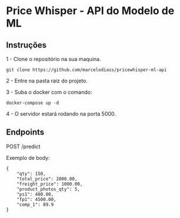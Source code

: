 # Price Whisper - API do Modelo de ML

## Instruções
1 - Clone o repositório na sua maquina.

    git clone https://github.com/marcelodiass/pricewhisper-ml-api

2 - Entre na pasta raiz do projeto.

3 - Suba o docker com o comando:

    docker-compose up -d

4 - O servidor estará rodando na porta 5000.

## Endpoints

POST /predict

Exemplo de body:
```
{
    "qty": 150,
    "total_price": 2000.00,
    "freight_price": 1000.00,
    "product_photos_qty": 5,
    "ps1": 480.00,
    "fp1": 4500.00,
    "comp_1": 89.9
}
```
